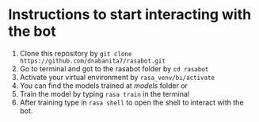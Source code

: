 # Instructions to start interacting with the bot

1. Clone this repository by ``git clone https://github.com/dnabanita7/rasabot.git``
2. Go to terminal and got to the rasabot folder by ``cd rasabot``
3. Activate your virtual environment by ``rasa_venv/bi/activate``
4. You can find the models trained at *models* folder or 
5. Train the model by typing ``rasa train`` in the terminal
6. After training type in ``rasa shell`` to open the shell to interact with the bot.

